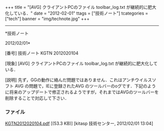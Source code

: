 ﻿+++
title = "[AVG] クライアントPCのファイル toolbar_log.txt が継続的に肥大化している．"
date = "2012-02-01"
ttags = ["技術ノート"]
tcategories = ["tech"]
banner = "img/technote.jpg"
+++

-----------------------------------------------------------------------------------------------------------------------------

*技術ノート

2012/02/01*


[番号]
技術ノート KGTN 2012020104

[現象]
[AVG] クライアントPCのファイル toolbar_log.txt
が継続的に肥大化している．

[説明]
先ず，GGの動作に絡んだ問題ではありません．これはアンチウイルスソフト AVG
の問題で，IEに登録されたAVG
のツールバーのoグです．下記のように将来のアップデートで修正されるようですが，それまではAVGのツールバーを削除することで対応して下さい．


### ファイル

 
 


[KGTN2012020104.pdf](http://techreport.kitasp.net/attachments/download/828/KGTN2012020104.pdf)
 [(53.3 KB)] [kitasp 技術センター, 2012/02/01
13:04]


 


 

